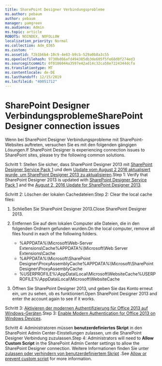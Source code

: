 ```yaml
---
title: SharePoint Designer Verbindungsprobleme
ms.author: pebaum
author: pebaum
manager: pamgreen
ms.audience: Admin
ms.topic: article
ROBOTS: NOINDEX, NOFOLLOW
localization_priority: Normal
ms.collection: Adm_O365
ms.custom: ''
ms.assetid: f2b1b6b4-10c9-4e83-b9cb-529a0b8a3c55
ms.openlocfilehash: 9730bd66afd494385db3de605f5fe68d0f274ed3
ms.sourcegitcommit: 0f0186044a3597e42ad14c32ca58e7224344dcfa
ms.translationtype: MT
ms.contentlocale: de-DE
ms.lasthandoff: 12/15/2019
ms.locfileid: "40051712"
---
```

# <a name="sharepoint-designer-connection-issues"></a><span data-ttu-id="f207b-102">SharePoint Designer Verbindungsprobleme</span><span class="sxs-lookup"><span data-stu-id="f207b-102">SharePoint Designer connection issues</span></span> 

<span data-ttu-id="f207b-103">Wenn bei SharePoint Designer Verbindungsprobleme mit SharePoint-Websites auftreten, versuchen Sie es mit den folgenden gängigen Lösungen.</span><span class="sxs-lookup"><span data-stu-id="f207b-103">If SharePoint Designer is experiencing connection issues to SharePoint sites, please try the following common solutions.</span></span>

<span data-ttu-id="f207b-104">Schritt 1: Stellen Sie sicher, dass SharePoint Designer 2013 mit [SharePoint Designer Service Pack 1](https://support.microsoft.com/help/2817441/description-of-microsoft-sharepoint-designer-2013-service-pack-1-sp1) und dem [Update vom August 2 2016 aktualisiert wurde, um SharePoint Designer 2013 zu aktualisieren](https://support.microsoft.com/help/3114721/august-2-2016-update-for-sharepoint-designer-2013-kb3114721).</span><span class="sxs-lookup"><span data-stu-id="f207b-104">Step 1: Verify that SharePoint Designer 2013 is updated with [SharePoint Designer Service Pack 1](https://support.microsoft.com/help/2817441/description-of-microsoft-sharepoint-designer-2013-service-pack-1-sp1) and the [August 2, 2016 Update for SharePoint Designer 2013](https://support.microsoft.com/help/3114721/august-2-2016-update-for-sharepoint-designer-2013-kb3114721).</span></span>



<span data-ttu-id="f207b-105">Schritt 2: Löschen der lokalen Cachedateien:</span><span class="sxs-lookup"><span data-stu-id="f207b-105">Step 2: Clear the local cache files:</span></span>

1. <span data-ttu-id="f207b-106">Schließen Sie SharePoint Designer 2013.</span><span class="sxs-lookup"><span data-stu-id="f207b-106">Close SharePoint Designer 2013.</span></span>

2. <span data-ttu-id="f207b-107">Entfernen Sie auf dem lokalen Computer alle Dateien, die in den folgenden Ordnern gefunden wurden.</span><span class="sxs-lookup"><span data-stu-id="f207b-107">On the local computer, remove all files found in each of the following folders.</span></span>

    - <span data-ttu-id="f207b-108">%APPDATA%\Microsoft\Web-Server Extensions\Cache</span><span class="sxs-lookup"><span data-stu-id="f207b-108">%APPDATA%\Microsoft\Web Server Extensions\Cache</span></span>
    - <span data-ttu-id="f207b-109">%APPDATA%\Microsoft\SharePoint Designer\ProxyAssemblyCache</span><span class="sxs-lookup"><span data-stu-id="f207b-109">%APPDATA%\Microsoft\SharePoint Designer\ProxyAssemblyCache</span></span>
    - <span data-ttu-id="f207b-110">%USERPROFILE%\AppData\Local\Microsoft\WebsiteCache</span><span class="sxs-lookup"><span data-stu-id="f207b-110">%USERPROFILE%\AppData\Local\Microsoft\WebsiteCache</span></span>

3. <span data-ttu-id="f207b-111">Öffnen Sie SharePoint Designer 2013, und geben Sie das Konto erneut ein, um zu sehen, ob es funktioniert.</span><span class="sxs-lookup"><span data-stu-id="f207b-111">Open SharePoint Designer 2013 and enter the account again to see if it works.</span></span>

<span data-ttu-id="f207b-112">Schritt 3: [Aktivieren der modernen Authentifizierung für Office 2013 auf Windows-Geräten](https://docs.microsoft.com/office365/admin/security-and-compliance/enable-modern-authentication?redirectSourcePath=/article/Enable-Modern-Authentication-for-Office-2013-on-Windows-devices-7dc1c01a-090f-4971-9677-f1b192d6c910&view=o365-worldwide).</span><span class="sxs-lookup"><span data-stu-id="f207b-112">Step 3: [Enable Modern Authentication for Office 2013 on Windows Devices](https://docs.microsoft.com/office365/admin/security-and-compliance/enable-modern-authentication?redirectSourcePath=/article/Enable-Modern-Authentication-for-Office-2013-on-Windows-devices-7dc1c01a-090f-4971-9677-f1b192d6c910&view=o365-worldwide).</span></span>

<span data-ttu-id="f207b-113">Schritt 4: Administratoren müssen **benutzerdefiniertes Skript** in den SharePoint Admin Center-Einstellungen zulassen, um die SharePoint Designer Verbindung zuzulassen.</span><span class="sxs-lookup"><span data-stu-id="f207b-113">Step 4: Administrators will need to **Allow Custom Script** in the SharePoint Admin Center settings to allow the SharePoint Designer connection.</span></span> <span data-ttu-id="f207b-114">Weitere Informationen finden Sie unter [zulassen oder verhindern von benutzerdefiniertem Skript](https://docs.microsoft.com/sharepoint/allow-or-prevent-custom-script) .</span><span class="sxs-lookup"><span data-stu-id="f207b-114">See [Allow or prevent custom script](https://docs.microsoft.com/sharepoint/allow-or-prevent-custom-script) for more information.</span></span>



